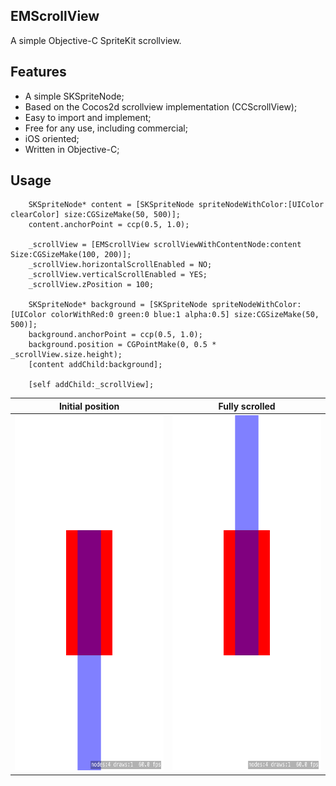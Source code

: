 EMScrollView
-----------------------
A simple Objective-C SpriteKit scrollview.

Features
-----------------------
- A simple SKSpriteNode;
- Based on the Cocos2d scrollview implementation (CCScrollView);
- Easy to import and implement;
- Free for any use, including commercial;
- iOS oriented;
- Written in Objective-C;

Usage
-----------------------
        SKSpriteNode* content = [SKSpriteNode spriteNodeWithColor:[UIColor clearColor] size:CGSizeMake(50, 500)];
        content.anchorPoint = ccp(0.5, 1.0);
        
        _scrollView = [EMScrollView scrollViewWithContentNode:content Size:CGSizeMake(100, 200)];
        _scrollView.horizontalScrollEnabled = NO;
        _scrollView.verticalScrollEnabled = YES;
        _scrollView.zPosition = 100;
        
        SKSpriteNode* background = [SKSpriteNode spriteNodeWithColor:[UIColor colorWithRed:0 green:0 blue:1 alpha:0.5] size:CGSizeMake(50, 500)];
        background.anchorPoint = ccp(0.5, 1.0);
        background.position = CGPointMake(0, 0.5 * _scrollView.size.height);
        [content addChild:background];
        
        [self addChild:_scrollView];
        
Initial position                  |  Fully scrolled
:--------------------------------:|:-----------------------------------:
<img src="docs/scrollview_initial.png" width="320" height="568">  |  <img src="docs/scrollview_fullyscrolled.png" width="320" height="568">

